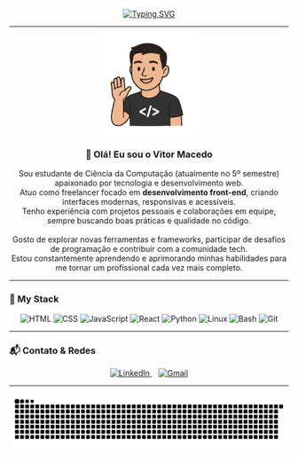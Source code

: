 <div align="center">
  <a href="https://git.io/typing-svg">
    <img src="https://readme-typing-svg.demolab.com?font=Fira+Code&weight=500&size=22&pause=1000&color=FF00F6&center=true&vCenter=true&random=false&width=524&lines=%E2%8A%B9+Welcome+to+my+profile!+%CB%99%E1%B5%95%CB%99+%E2%8A%B9+" alt="Typing SVG">
  </a>
</div>

---

<div align="center">
  <img src="me.png" alt="Meu avatar" width="180"/>
</div>

<div align="center">
  <h3>👋 Olá! Eu sou o Vitor Macedo</h3>
</div>

<p align="center">
  Sou estudante de Ciência da Computação (atualmente no 5º semestre) apaixonado por tecnologia e desenvolvimento web. <br>
  Atuo como freelancer focado em <strong>desenvolvimento front-end</strong>, criando interfaces modernas, responsivas e acessíveis. <br>
  Tenho experiência com projetos pessoais e colaborações em equipe, sempre buscando boas práticas e qualidade no código. <br><br>
  Gosto de explorar novas ferramentas e frameworks, participar de desafios de programação e contribuir com a comunidade tech. <br>
  Estou constantemente aprendendo e aprimorando minhas habilidades para me tornar um profissional cada vez mais completo.
</p>

---

### 🚀 My Stack
<div align="center">
  <img src="https://cdn.jsdelivr.net/gh/devicons/devicon/icons/html5/html5-original.svg" alt="HTML" width="40" height="40"/>
  <img src="https://cdn.jsdelivr.net/gh/devicons/devicon/icons/css3/css3-original.svg" alt="CSS" width="40" height="40"/>
  <img src="https://cdn.jsdelivr.net/gh/devicons/devicon/icons/javascript/javascript-original.svg" alt="JavaScript" width="40" height="40"/>
  <img src="https://cdn.jsdelivr.net/gh/devicons/devicon/icons/react/react-original.svg" alt="React" width="40" height="40"/>
  <img src="https://cdn.jsdelivr.net/gh/devicons/devicon/icons/python/python-original.svg" alt="Python" width="40" height="40"/>
  <img src="https://cdn.jsdelivr.net/gh/devicons/devicon/icons/linux/linux-original.svg" alt="Linux" width="40" height="40"/>
  <img src="https://cdn.jsdelivr.net/gh/devicons/devicon/icons/bash/bash-original.svg" alt="Bash" width="40" height="40"/>
  <img src="https://cdn.jsdelivr.net/gh/devicons/devicon/icons/git/git-original.svg" alt="Git" width="40" height="40"/>
</div>

---

### 📬 Contato & Redes

<div align="center">
  <a href="https://www.linkedin.com/in/seu-perfil-linkedin" target="_blank">
    <img src="https://cdn.jsdelivr.net/gh/devicons/devicon/icons/linkedin/linkedin-original.svg" alt="LinkedIn" width="40" height="40"/>
  </a>
  &nbsp;&nbsp;
  <a href="mailto:seuemail@gmail.com">
    <img src="https://cdn.jsdelivr.net/gh/devicons/devicon/icons/google/google-original.svg" alt="Gmail" width="40" height="40"/>
  </a>
</div>

---

<picture align="center">
  <source media="(prefers-color-scheme: dark)" srcset="https://raw.githubusercontent.com/VitorMacedoC/VitorMacedoC/output/github-contribution-grid-snake-dark.svg">
  <source media="(prefers-color-scheme: light)" srcset="https://raw.githubusercontent.com/VitorMacedoC/VitorMacedoC/output/github-contribution-grid-snake.svg">
  <img align="center" alt="github contribution grid snake animation" src="https://raw.githubusercontent.com/VitorMacedoC/VitorMacedoC/output/github-contribution-grid-snake.svg">
</picture>
